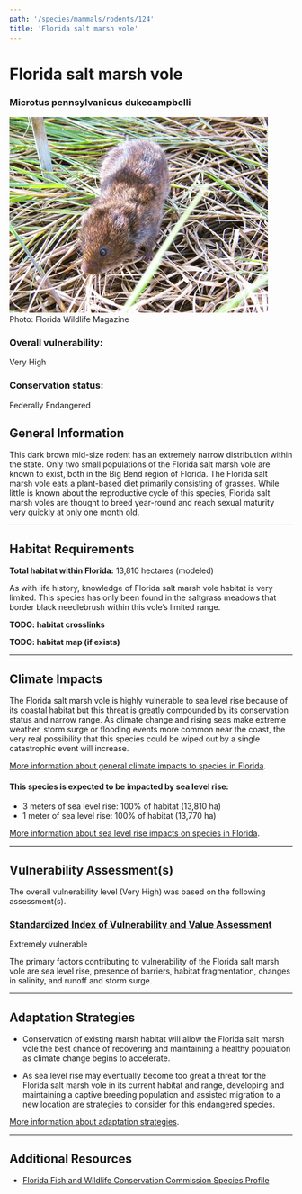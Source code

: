 ```yaml
---
path: '/species/mammals/rodents/124'
title: 'Florida salt marsh vole'
---
```


# Florida salt marsh vole

### Microtus pennsylvanicus dukecampbelli

<div id="TopSection">

<div class="header-photo"><img src="124.jpg" alt="Photo for Florida salt marsh vole"/>
<figcaption>Photo: Florida Wildlife Magazine</figcaption></div>

<div>

### Overall vulnerability:

<div class="vulnerability vulnerability-extreme">Very High</div>

### Conservation status:

Federally Endangered

</div>
</div>

## General Information

This dark brown mid-size rodent has an extremely narrow distribution within the state. Only two small populations of the Florida salt marsh vole are known to exist, both in the Big Bend region of Florida.  The Florida salt marsh vole eats a plant-based diet primarily consisting of grasses.  While little is known about the reproductive cycle of this species, Florida salt marsh voles are thought to breed year-round and reach sexual maturity very quickly at only one month old.

<hr />

## Habitat Requirements

**Total habitat within Florida:** 13,810 hectares (modeled)

As with life history, knowledge of Florida salt marsh vole habitat is very limited.  This species has only been found in the saltgrass meadows that border black needlebrush within this vole’s limited range.

**TODO: habitat crosslinks**

**TODO: habitat map (if exists)**

<hr />

## Climate Impacts

The Florida salt marsh vole is highly vulnerable to sea level rise because of its coastal habitat but this threat is greatly compounded by its conservation status and narrow range.  As climate change and rising seas make extreme weather, storm surge or flooding events more common near the coast, the very real possibility that this species could be wiped out by a single catastrophic event will increase.

[More information about general climate impacts to species in Florida](/impacts/species).


#### This species is expected to be impacted by sea level rise:

- 3 meters of sea level rise: 100% of habitat (13,810 ha)
- 1 meter of sea level rise: 100% of habitat (13,770 ha)

[More information about sea level rise impacts on species in Florida](/impacts/species/slr).
    

<hr />

## Vulnerability Assessment(s)

The overall vulnerability level (Very High) was based on the following assessment(s).
#### 
<div class="vulnerability-header">
<h3><a href="/impacts/vulnerability/sivva/species">Standardized Index of Vulnerability and Value Assessment</a></h3>
<div class="vulnerability vulnerability-extreme">Extremely vulnerable</div>
</div> 

The primary factors contributing to vulnerability of the Florida salt marsh vole are sea level rise, presence of barriers, habitat fragmentation, changes in salinity, and runoff and storm surge.


<hr />

## Adaptation Strategies

- Conservation of existing marsh habitat will allow the Florida salt marsh vole the best chance of recovering and maintaining a healthy population as climate change begins to accelerate.

- As sea level rise may eventually become too great a threat for the Florida salt marsh vole in its current habitat and range, developing and maintaining a captive breeding population and assisted migration to a new location are strategies to consider for this endangered species.

[More information about adaptation strategies](/strategies).

<hr />


## Additional Resources

- [Florida Fish and Wildlife Conservation Commission Species Profile](https://myfwc.com/wildlifehabitats/profiles/mammals/land/florida-salt-marsh-vole/)
